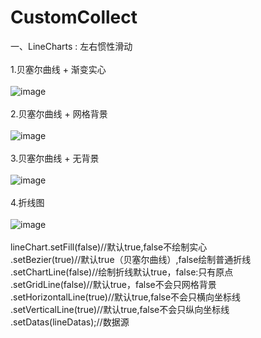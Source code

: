 # CustomCollect
一、LineCharts : 左右惯性滑动</br></br>
1.贝塞尔曲线 + 渐变实心</br></br>
![image](https://github.com/yangzhidan/CustomCollect/blob/master/art/bezierFill.png)</br></br>
2.贝塞尔曲线 + 网格背景</br></br>
![image](https://github.com/yangzhidan/CustomCollect/blob/master/art/bezier.png)</br></br>
3.贝塞尔曲线 + 无背景 </br></br>
![image](https://github.com/yangzhidan/CustomCollect/blob/master/art/noGridLine.png)</br></br>
4.折线图 </br></br>
![image](https://github.com/yangzhidan/CustomCollect/blob/master/art/brokenLine.png)</br></br>
lineChart.setFill(false)//默认true,false不绘制实心</br>
                .setBezier(true)//默认true（贝塞尔曲线）,false绘制普通折线</br>
                .setChartLine(false)//绘制折线默认true，false:只有原点</br>
                .setGridLine(false)//默认true，false不会只网格背景</br>
                .setHorizontalLine(true)//默认true,false不会只横向坐标线</br>
                .setVerticalLine(true)//默认true,false不会只纵向坐标线</br>
                .setDatas(lineDatas);//数据源</br>
